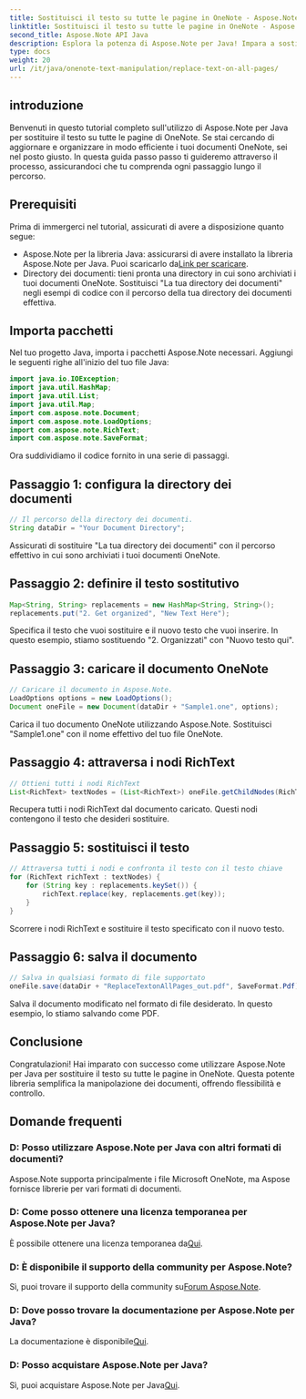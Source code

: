 ```yaml
---
title: Sostituisci il testo su tutte le pagine in OneNote - Aspose.Note
linktitle: Sostituisci il testo su tutte le pagine in OneNote - Aspose.Note
second_title: Aspose.Note API Java
description: Esplora la potenza di Aspose.Note per Java! Impara a sostituire facilmente il testo su tutte le pagine di OneNote. Segui la nostra guida passo passo per una manipolazione fluida dei documenti.
type: docs
weight: 20
url: /it/java/onenote-text-manipulation/replace-text-on-all-pages/
---
```

## introduzione
Benvenuti in questo tutorial completo sull'utilizzo di Aspose.Note per Java per sostituire il testo su tutte le pagine di OneNote. Se stai cercando di aggiornare e organizzare in modo efficiente i tuoi documenti OneNote, sei nel posto giusto. In questa guida passo passo ti guideremo attraverso il processo, assicurandoci che tu comprenda ogni passaggio lungo il percorso.
## Prerequisiti
Prima di immergerci nel tutorial, assicurati di avere a disposizione quanto segue:
-  Aspose.Note per la libreria Java: assicurarsi di avere installato la libreria Aspose.Note per Java. Puoi scaricarlo da[Link per scaricare](https://releases.aspose.com/note/java/).
- Directory dei documenti: tieni pronta una directory in cui sono archiviati i tuoi documenti OneNote. Sostituisci "La tua directory dei documenti" negli esempi di codice con il percorso della tua directory dei documenti effettiva.
## Importa pacchetti
Nel tuo progetto Java, importa i pacchetti Aspose.Note necessari. Aggiungi le seguenti righe all'inizio del tuo file Java:
```java
import java.io.IOException;
import java.util.HashMap;
import java.util.List;
import java.util.Map;
import com.aspose.note.Document;
import com.aspose.note.LoadOptions;
import com.aspose.note.RichText;
import com.aspose.note.SaveFormat;
```
Ora suddividiamo il codice fornito in una serie di passaggi.
## Passaggio 1: configura la directory dei documenti
```java
// Il percorso della directory dei documenti.
String dataDir = "Your Document Directory";
```
Assicurati di sostituire "La tua directory dei documenti" con il percorso effettivo in cui sono archiviati i tuoi documenti OneNote.
## Passaggio 2: definire il testo sostitutivo
```java
Map<String, String> replacements = new HashMap<String, String>();
replacements.put("2. Get organized", "New Text Here");
```
Specifica il testo che vuoi sostituire e il nuovo testo che vuoi inserire. In questo esempio, stiamo sostituendo "2. Organizzati" con "Nuovo testo qui".
## Passaggio 3: caricare il documento OneNote
```java
// Caricare il documento in Aspose.Note.
LoadOptions options = new LoadOptions();
Document oneFile = new Document(dataDir + "Sample1.one", options);
```
Carica il tuo documento OneNote utilizzando Aspose.Note. Sostituisci "Sample1.one" con il nome effettivo del tuo file OneNote.
## Passaggio 4: attraversa i nodi RichText
```java
// Ottieni tutti i nodi RichText
List<RichText> textNodes = (List<RichText>) oneFile.getChildNodes(RichText.class);
```
Recupera tutti i nodi RichText dal documento caricato. Questi nodi contengono il testo che desideri sostituire.
## Passaggio 5: sostituisci il testo
```java
// Attraversa tutti i nodi e confronta il testo con il testo chiave
for (RichText richText : textNodes) {
    for (String key : replacements.keySet()) {
        richText.replace(key, replacements.get(key));
    }
}
```
Scorrere i nodi RichText e sostituire il testo specificato con il nuovo testo.
## Passaggio 6: salva il documento
```java
// Salva in qualsiasi formato di file supportato
oneFile.save(dataDir + "ReplaceTextonAllPages_out.pdf", SaveFormat.Pdf);
```
Salva il documento modificato nel formato di file desiderato. In questo esempio, lo stiamo salvando come PDF.
## Conclusione
Congratulazioni! Hai imparato con successo come utilizzare Aspose.Note per Java per sostituire il testo su tutte le pagine in OneNote. Questa potente libreria semplifica la manipolazione dei documenti, offrendo flessibilità e controllo.
## Domande frequenti
### D: Posso utilizzare Aspose.Note per Java con altri formati di documenti?
Aspose.Note supporta principalmente i file Microsoft OneNote, ma Aspose fornisce librerie per vari formati di documenti.
### D: Come posso ottenere una licenza temporanea per Aspose.Note per Java?
 È possibile ottenere una licenza temporanea da[Qui](https://purchase.aspose.com/temporary-license/).
### D: È disponibile il supporto della community per Aspose.Note?
 Sì, puoi trovare il supporto della community su[Forum Aspose.Note](https://forum.aspose.com/c/note/28).
### D: Dove posso trovare la documentazione per Aspose.Note per Java?
 La documentazione è disponibile[Qui](https://reference.aspose.com/note/java/).
### D: Posso acquistare Aspose.Note per Java? 
 Sì, puoi acquistare Aspose.Note per Java[Qui](https://purchase.aspose.com/buy).